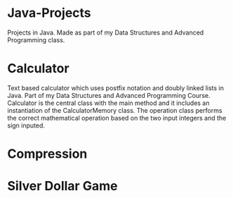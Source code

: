 # Java-Projects
Projects in Java. Made as part of my Data Structures and Advanced Programming class. 

# Calculator
Text based calculator which uses postfix notation and doubly linked 
lists in Java. Part of my Data Structures and Advanced Programming 
Course. Calculator is the central class with the main method and it 
includes an instantiation of the CalculatorMemory class. The operation 
class performs the correct mathematical operation based on the two input
 integers and the sign inputed.

# Compression

# Silver Dollar Game
